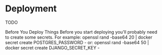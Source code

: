 # Deployment

TODO

Before You Deploy Things
Before you start deploying you'll probably need to create some secrets.
For example: openssl rand -base64 20 | docker secret create POSTGRES_PASSWORD -
or: openssl rand -base64 50 | docker secret create DJANGO_SECRET_KEY -
